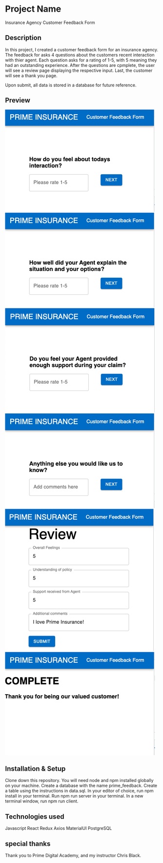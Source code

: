 # Project Name
Insurance Agency Customer Feedback Form


## Description
In this project, I created a customer feedback form for an insurance agency.
The feedback for asks 4 questions about the customers recent interaction with thier agent.
Each question asks for a rating of 1-5, with 5 meaning they had an outstanding experience.
After the questions are cpmplete, the user will see a review page displaying the respective input.
Last, the customer will see a thank you page.

Upon submit, all data is stored in a database for future reference.

## Preview
![screenshot](./public/images/step1.png)
![screenshot](./public/images/step2.png)
![screenshot](./public/images/step3.png)
![screenshot](./public/images/step4.png)
![screenshot](./public/images/step5.png)
![screenshot](./public/images/step6.png)

## Installation & Setup
Clone down this repository. You will need node and npm installed globally on your machine.
Create a database with the name prime_feedback.
Create a table using the instructions in data.sql.
In your editor of choice, run npm install in your terminal.
Run npm run server in your terminal.
In a new terminal window, run npm run client.

## Technologies used
Javascript
React
Redux
Axios
MaterialUI
PostgreSQL

## special thanks
Thank you to Prime Digital Academy, and my instructor Chris Black.

